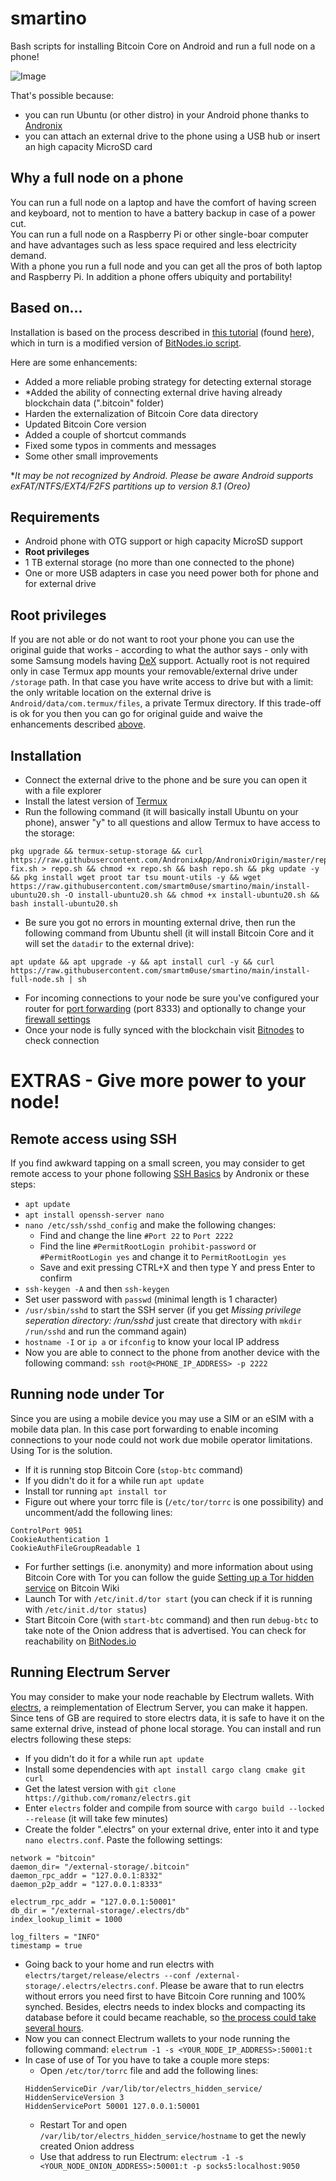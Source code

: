 # smartino

Bash scripts for installing Bitcoin Core on Android and run a full node on a phone!  

![Image](meme.png "Smartino Meme")

That's possible because:
* you can run Ubuntu (or other distro) in your Android phone thanks to [Andronix](https://andronix.app)
* you can attach an external drive to the phone using a USB hub or insert an high capacity MicroSD card

## Why a full node on a phone
You can run a full node on a laptop and have the comfort of having screen and keyboard, not to mention to have a battery backup in case of a power cut.\
You can run a full node on a Raspberry Pi or other single-boar computer and have advantages such as less space required and less electricity demand.\
With a phone you run a full node and you can get all the pros of both laptop and Raspberry Pi. In addition a phone offers ubiquity and portability!  

## Based on...
Installation is based on the process described in [this tutorial](https://bitbrasil.com.br/node-android-external-drive.html) (found [here](https://portaldobitcoin.uol.com.br/brazilian-teaches-how-to-run-a-full-bitcoin-node-on-an-android-smartphone-tutorial)), which in turn is a modified version of [BitNodes.io script](https://bitnodes.io/install-full-node.sh).

Here are some enhancements:
* Added a more reliable probing strategy for detecting external storage
* *Added the ability of connecting external drive having already blockchain data (".bitcoin" folder)
* Harden the externalization of Bitcoin Core data directory
* Updated Bitcoin Core version
* Added a couple of shortcut commands
* Fixed some typos in comments and messages
* Some other small improvements

**It may be not recognized by Android. Please be aware Android supports exFAT/NTFS/EXT4/F2FS partitions up to version 8.1 (Oreo)*

## Requirements
* Android phone with OTG support or high capacity MicroSD support
* **Root privileges**
* 1 TB external storage (no more than one connected to the phone)
* One or more USB adapters in case you need power both for phone and for external drive

## Root privileges
If you are not able or do not want to root your phone you can use the original guide that works - according to what the author says - only with some Samsung models having [DeX](https://en.wikipedia.org/wiki/Samsung_DeX) support.
Actually root is not required only in case Termux app mounts your removable/external drive under `/storage` path. In that case you have write access to drive but with a limit: the only writable location on the external drive is `Android/data/com.termux/files`, a private Termux directory.
If this trade-off is ok for you then you can go for original guide and waive the enhancements described [above](#based-on).

## Installation
* Connect the external drive to the phone and be sure you can open it with a file explorer
* Install the latest version of [Termux](https://f-droid.org/en/packages/com.termux)
* Run the following command (it will basically install Ubuntu on your phone), answer "y" to all questions and allow Termux to have access to the storage:
```
pkg upgrade && termux-setup-storage && curl https://raw.githubusercontent.com/AndronixApp/AndronixOrigin/master/repo-fix.sh > repo.sh && chmod +x repo.sh && bash repo.sh && pkg update -y && pkg install wget proot tar tsu mount-utils -y && wget https://raw.githubusercontent.com/smartm0use/smartino/main/install-ubuntu20.sh -O install-ubuntu20.sh && chmod +x install-ubuntu20.sh && bash install-ubuntu20.sh
```
* Be sure you got no errors in mounting external drive, then run the following command from Ubuntu shell (it will install Bitcoin Core and it will set the `datadir` to the external drive):
```
apt update && apt upgrade -y && apt install curl -y && curl https://raw.githubusercontent.com/smartm0use/smartino/main/install-full-node.sh | sh
```
* For incoming connections to your node be sure you've configured your router for [port forwarding](https://bitcoin.org/en/full-node#port-forwarding) (port 8333) and optionally to change your [firewall settings](https://bitcoin.org/en/full-node#firewall-configuration)
* Once your node is fully synced with the blockchain visit [Bitnodes](https://bitnodes.io/#join-the-network) to check connection

# EXTRAS - Give more power to your node!

## Remote access using SSH
If you find awkward tapping on a small screen, you may consider to get remote access to your phone following [SSH Basics](https://docs.andronix.app/ssh/ssh-basics) by Andronix or these steps:
* `apt update`
* `apt install openssh-server nano`
* `nano /etc/ssh/sshd_config` and make the following changes:
    * Find and change the line `#Port 22` to `Port 2222`
    * Find the line `#PermitRootLogin prohibit-password` or `#PermitRootLogin yes` and change it to `PermitRootLogin yes`
    * Save and exit pressing CTRL+X and then type Y and press Enter to confirm
* `ssh-keygen -A` and then `ssh-keygen`
* Set user password with `passwd` (minimal length is 1 character)
* `/usr/sbin/sshd` to start the SSH server (if you get *Missing privilege seperation directory: /run/sshd* just create that directory with `mkdir /run/sshd` and run the command again)
* `hostname -I` or `ip a` or `ifconfig` to know your local IP address
* Now you are able to connect to the phone from another device with the following command: `ssh root@<PHONE_IP_ADDRESS> -p 2222`

## Running node under Tor
Since you are using a mobile device you may use a SIM or an eSIM with a mobile data plan. In this case port forwarding to enable incoming connections to your node could not work due mobile operator limitations. Using Tor is the solution.
* If it is running stop Bitcoin Core (`stop-btc` command)
* If you didn't do it for a while run `apt update`
* Install tor running `apt install tor`
* Figure out where your torrc file is (`/etc/tor/torrc` is one possibility) and uncomment/add the following lines:
```
ControlPort 9051
CookieAuthentication 1
CookieAuthFileGroupReadable 1
```
* For further settings (i.e. anonymity) and more information about using Bitcoin Core with Tor you can follow the guide [Setting up a Tor hidden service](https://en.bitcoin.it/wiki/Setting_up_a_Tor_hidden_service) on Bitcoin Wiki
* Launch Tor with `/etc/init.d/tor start` (you can check if it is running with `/etc/init.d/tor status`)
* Start Bitcoin Core (with `start-btc` command) and then run `debug-btc` to take note of the Onion address that is advertised. You can check for reachability on [BitNodes.io](https://bitnodes.io)

## Running Electrum Server
You may consider to make your node reachable by Electrum wallets. With [electrs](https://github.com/romanz/electrs), a reimplementation of Electrum Server, you can make it happen. Since tens of GB are required to store electrs data, it is safe to have it on the same external drive, instead of phone local storage. You can install and run electrs following these steps:
* If you didn't do it for a while run `apt update`
* Install some dependencies with `apt install cargo clang cmake git curl`
* Get the latest version with `git clone https://github.com/romanz/electrs.git`
* Enter `electrs` folder and compile from source with `cargo build --locked --release` (it will take few minutes)
* Create the folder ".electrs" on your external drive, enter into it and type `nano electrs.conf`. Paste the following settings:
```
network = "bitcoin"
daemon_dir= "/external-storage/.bitcoin"
daemon_rpc_addr = "127.0.0.1:8332"
daemon_p2p_addr = "127.0.0.1:8333"

electrum_rpc_addr = "127.0.0.1:50001"
db_dir = "/external-storage/.electrs/db"
index_lookup_limit = 1000

log_filters = "INFO"
timestamp = true
```
* Going back to your home and run electrs with `electrs/target/release/electrs --conf /external-storage/.electrs/electrs.conf`. Please be aware that to run electrs without errors you need first to have Bitcoin Core running and 100% synched. Besides, electrs needs to index blocks and compacting its database before it could became reachable, so <u>the process could take several hours</u>.
* Now you can connect Electrum wallets to your node running the following command: `electrum -1 -s <YOUR_NODE_IP_ADDRESS>:50001:t`
* In case of use of Tor you have to take a couple more steps:
    * Open `/etc/tor/torrc` file and add the following lines:
    ``` 
    HiddenServiceDir /var/lib/tor/electrs_hidden_service/
    HiddenServiceVersion 3
    HiddenServicePort 50001 127.0.0.1:50001
    ```
    * Restart Tor and open `/var/lib/tor/electrs_hidden_service/hostname` to get the newly created Onion address
    * Use that address to run Electrum: `electrum -1 -s <YOUR_NODE_ONION_ADDRESS>:50001:t -p socks5:localhost:9050`

